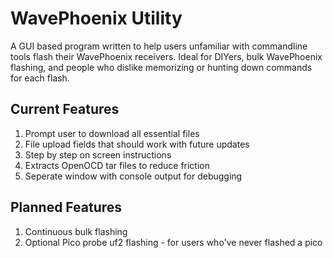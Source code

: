# WavePhoenix Utility

A GUI based program written to help users unfamiliar with commandline tools flash their WavePhoenix receivers. Ideal for DIYers, bulk WavePhoenix flashing, and people who dislike memorizing or hunting down commands for each flash.

## Current Features
1. Prompt user to download all essential files
2. File upload fields that should work with future updates
3. Step by step on screen instructions
4. Extracts OpenOCD tar files to reduce friction
5. Seperate window with console output for debugging

## Planned Features
1. Continuous bulk flashing
2. Optional Pico probe uf2 flashing - for users who've never flashed a pico

